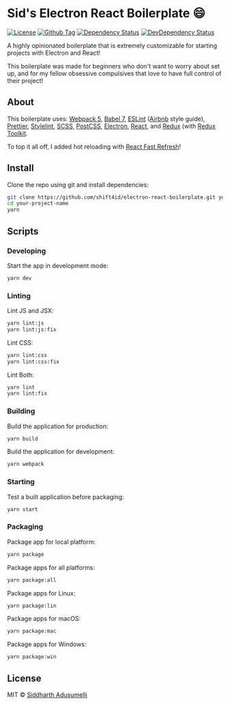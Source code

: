 # Sid's Electron React Boilerplate :smile:

[![License][github-license-image]][github-license-url]
[![Github Tag][github-tag-image]][github-tag-url]
[![Dependency Status][dependency-image]][dependency-url]
[![DevDependency Status][dev-dependency-image]][dev-dependency-url]

A highly opinionated boilerplate that is extremely customizable for starting projects with Electron and React!

This boilerplate was made for beginners who don't want to worry about set up, and for my fellow obsessive compulsives that love to have full control of their project!

## About
This boilerplate uses:
[Webpack 5](https://webpack.js.org/),
[Babel 7](https://babeljs.io/),
[ESLint](https://eslint.org/) ([Airbnb](https://www.npmjs.com/package/eslint-config-airbnb) style guide),
[Prettier](https://prettier.io/),
[Stylelint](https://stylelint.io/),
[SCSS](https://sass-lang.com/),
[PostCSS](https://postcss.org/),
[Electron](https://www.electronjs.org/),
[React](https://reactjs.org/),
and [Redux](https://redux.js.org/) (with [Redux Toolkit](https://redux-toolkit.js.org/).

To top it all off, I added hot reloading with [React Fast Refresh](https://www.npmjs.com/package/react-refresh)!

## Install

Clone the repo using git and install dependencies:
```bash
git clone https://github.com/shift4id/electron-react-boilerplate.git your-project-name
cd your-project-name
yarn
```

## Scripts

### Developing
Start the app in development mode:
```bash
yarn dev
```

### Linting
Lint JS and JSX:
```bash
yarn lint:js
yarn lint:js:fix
```

Lint CSS:
```bash
yarn lint:css
yarn lint:css:fix
```

Lint Both:
```bash
yarn lint
yarn lint:fix
```

### Building
Build the application for production:
```bash
yarn build
```

Build the application for development:
```bash
yarn webpack
```

### Starting
Test a built application before packaging:
```bash
yarn start
```

### Packaging
Package app for local platform:
```bash
yarn package
```

Package apps for all platforms:
```bash
yarn package:all
```

Package apps for Linux:
```bash
yarn package:lin
```

Package apps for macOS:
```bash
yarn package:mac
```

Package apps for Windows:
```bash
yarn package:win
```

## License

MIT © [Siddharth Adusumelli](https://github.com/shift4id)

[github-license-image]: https://img.shields.io/badge/License-MIT-blue.svg
[github-license-url]: https://github.com/shift4id/electron-react-boilerplate/blob/master/LICENSE
[github-tag-image]: https://img.shields.io/github/tag/shift4id/electron-react-boilerplate.svg?label=version
[github-tag-url]: https://github.com/shift4id/electron-react-boilerplate
[dependency-image]: https://img.shields.io/david/shift4id/electron-react-boilerplate.svg
[dependency-url]: https://david-dm.org/shift4id/electron-react-boilerplate
[dev-dependency-image]: https://img.shields.io/david/dev/shift4id/electron-react-boilerplate.svg?label=devDependencies
[dev-dependency-url]: https://david-dm.org/shift4id/electron-react-boilerplate?type=dev
